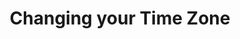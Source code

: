 ---
lang: es
layout: doc
redirect_from:
- /es/doc/change-time-zone/
redirect_to: https://github.com/Qubes-Community/Contents/blob/master/docs/configuration/change-time-zone.md
ref: 109
title: Changing your Time Zone
---